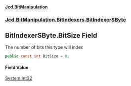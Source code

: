 #### [Jcd.BitManipulation](index.md 'index')
### [Jcd.BitManipulation.BitIndexers](Jcd.BitManipulation.BitIndexers.md 'Jcd.BitManipulation.BitIndexers').[BitIndexerSByte](Jcd.BitManipulation.BitIndexers.BitIndexerSByte.md 'Jcd.BitManipulation.BitIndexers.BitIndexerSByte')

## BitIndexerSByte.BitSize Field

The number of bits this type will index

```csharp
public const int BitSize = 8;
```

#### Field Value
[System.Int32](https://docs.microsoft.com/en-us/dotnet/api/System.Int32 'System.Int32')